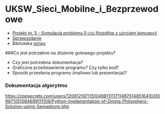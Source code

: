 # UKSW_Sieci_Mobilne_i_Bezprzewodowe

* [Projekt nr. 5 - Symulacja problemu 5-ciu filozofów z użyciem koncepcji](https://onedrive.live.com/?id=81D25947EE698777%2140621&cid=81D25947EE698777)
* [Sprawozdanie](https://onedrive.live.com/?id=81D25947EE698777%2140621&cid=81D25947EE698777)
* Biblioteka [simpy](https://simpy.readthedocs.io/en/latest/)

###Co jest potrzebne na złożenie gotowego projektu?
- Czy jest potrzebna dokumentacja?
- Graficzne przedstawienie programu? Czy tylko kod?
- Sposób przesłania programu (mailowo lub prezentacja)?

### Dokumentacja algorytmu
https://cppsecrets.com/users/120612197115104981111171149751485164103109971051084699111109/Python-Implementation-of-Dining-Philosphers-Solution-using-Semaphore.php
